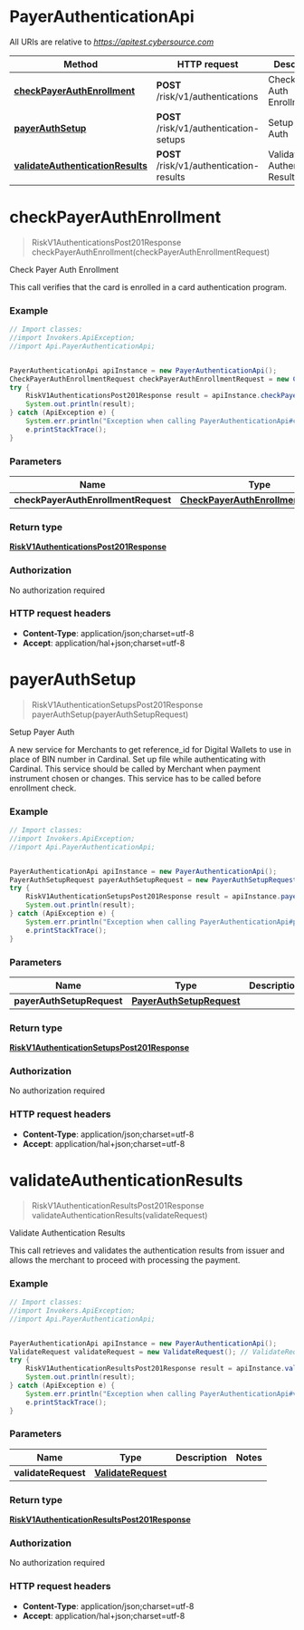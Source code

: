 # PayerAuthenticationApi

All URIs are relative to *https://apitest.cybersource.com*

Method | HTTP request | Description
------------- | ------------- | -------------
[**checkPayerAuthEnrollment**](PayerAuthenticationApi.md#checkPayerAuthEnrollment) | **POST** /risk/v1/authentications | Check Payer Auth Enrollment
[**payerAuthSetup**](PayerAuthenticationApi.md#payerAuthSetup) | **POST** /risk/v1/authentication-setups | Setup Payer Auth
[**validateAuthenticationResults**](PayerAuthenticationApi.md#validateAuthenticationResults) | **POST** /risk/v1/authentication-results | Validate Authentication Results


<a name="checkPayerAuthEnrollment"></a>
# **checkPayerAuthEnrollment**
> RiskV1AuthenticationsPost201Response checkPayerAuthEnrollment(checkPayerAuthEnrollmentRequest)

Check Payer Auth Enrollment

This call verifies that the card is enrolled in a card authentication program.

### Example
```java
// Import classes:
//import Invokers.ApiException;
//import Api.PayerAuthenticationApi;


PayerAuthenticationApi apiInstance = new PayerAuthenticationApi();
CheckPayerAuthEnrollmentRequest checkPayerAuthEnrollmentRequest = new CheckPayerAuthEnrollmentRequest(); // CheckPayerAuthEnrollmentRequest | 
try {
    RiskV1AuthenticationsPost201Response result = apiInstance.checkPayerAuthEnrollment(checkPayerAuthEnrollmentRequest);
    System.out.println(result);
} catch (ApiException e) {
    System.err.println("Exception when calling PayerAuthenticationApi#checkPayerAuthEnrollment");
    e.printStackTrace();
}
```

### Parameters

Name | Type | Description  | Notes
------------- | ------------- | ------------- | -------------
 **checkPayerAuthEnrollmentRequest** | [**CheckPayerAuthEnrollmentRequest**](CheckPayerAuthEnrollmentRequest.md)|  |

### Return type

[**RiskV1AuthenticationsPost201Response**](RiskV1AuthenticationsPost201Response.md)

### Authorization

No authorization required

### HTTP request headers

 - **Content-Type**: application/json;charset=utf-8
 - **Accept**: application/hal+json;charset=utf-8

<a name="payerAuthSetup"></a>
# **payerAuthSetup**
> RiskV1AuthenticationSetupsPost201Response payerAuthSetup(payerAuthSetupRequest)

Setup Payer Auth

A new service for Merchants to get reference_id for Digital Wallets to use in place of BIN number in Cardinal. Set up file while authenticating with Cardinal. This service should be called by Merchant when payment instrument chosen or changes. This service has to be called before enrollment check.

### Example
```java
// Import classes:
//import Invokers.ApiException;
//import Api.PayerAuthenticationApi;


PayerAuthenticationApi apiInstance = new PayerAuthenticationApi();
PayerAuthSetupRequest payerAuthSetupRequest = new PayerAuthSetupRequest(); // PayerAuthSetupRequest | 
try {
    RiskV1AuthenticationSetupsPost201Response result = apiInstance.payerAuthSetup(payerAuthSetupRequest);
    System.out.println(result);
} catch (ApiException e) {
    System.err.println("Exception when calling PayerAuthenticationApi#payerAuthSetup");
    e.printStackTrace();
}
```

### Parameters

Name | Type | Description  | Notes
------------- | ------------- | ------------- | -------------
 **payerAuthSetupRequest** | [**PayerAuthSetupRequest**](PayerAuthSetupRequest.md)|  |

### Return type

[**RiskV1AuthenticationSetupsPost201Response**](RiskV1AuthenticationSetupsPost201Response.md)

### Authorization

No authorization required

### HTTP request headers

 - **Content-Type**: application/json;charset=utf-8
 - **Accept**: application/hal+json;charset=utf-8

<a name="validateAuthenticationResults"></a>
# **validateAuthenticationResults**
> RiskV1AuthenticationResultsPost201Response validateAuthenticationResults(validateRequest)

Validate Authentication Results

This call retrieves and validates the authentication results from issuer and allows the merchant to proceed with processing the payment. 

### Example
```java
// Import classes:
//import Invokers.ApiException;
//import Api.PayerAuthenticationApi;


PayerAuthenticationApi apiInstance = new PayerAuthenticationApi();
ValidateRequest validateRequest = new ValidateRequest(); // ValidateRequest | 
try {
    RiskV1AuthenticationResultsPost201Response result = apiInstance.validateAuthenticationResults(validateRequest);
    System.out.println(result);
} catch (ApiException e) {
    System.err.println("Exception when calling PayerAuthenticationApi#validateAuthenticationResults");
    e.printStackTrace();
}
```

### Parameters

Name | Type | Description  | Notes
------------- | ------------- | ------------- | -------------
 **validateRequest** | [**ValidateRequest**](ValidateRequest.md)|  |

### Return type

[**RiskV1AuthenticationResultsPost201Response**](RiskV1AuthenticationResultsPost201Response.md)

### Authorization

No authorization required

### HTTP request headers

 - **Content-Type**: application/json;charset=utf-8
 - **Accept**: application/hal+json;charset=utf-8

